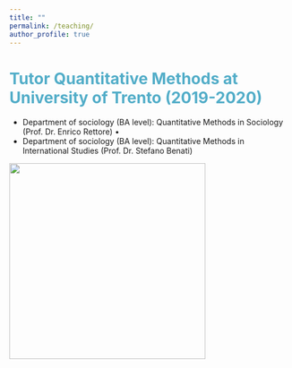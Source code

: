 ```yaml
---
title: ""
permalink: /teaching/
author_profile: true
---
```


# <span style="color:#52adc8"> Tutor Quantitative Methods at University of Trento (2019-2020) </span>

* Department of sociology (BA level): Quantitative Methods in Sociology (Prof. Dr. Enrico Rettore) •
* Department of sociology (BA level): Quantitative Methods in International Studies (Prof. Dr. Stefano Benati)

<img src="http://gaiaghirardi.github.io/images/tea.jpeg" width="350" />

